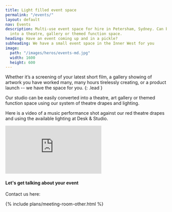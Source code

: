 ```yaml
---
title: Light filled event space
permalink: "/events/"
layout: default
nav: Events
description: Multi-use event space for hire in Petersham, Sydney. Can be easily converted
  into a theatre, gallery or themed function space.
heading: Have an event coming up and in a pickle?
subheading: We have a small event space in the Inner West for you
image:
  path: "/images/heros/events-md.jpg"
  width: 1600
  height: 600
---
```


Whether it’s a screening of your latest short film, a gallery showing of artwork you have worked many, many hours tirelessly creating, or a product launch -- we have the space for you.
{: .lead }

Our studio can be easily converted into a theatre, art gallery or themed function space using our system of theatre drapes and lighting.

Here is a video of a music performance shot against our red theatre drapes and using the available lighting at Desk & Studio.

<div class="embed-responsive embed-responsive-16by9 text-center col-md-8 mx-md-auto">
  <iframe class="embed-responsive-item" src="https://www.youtube.com/embed/IzZpPjaFkSQ" frameborder="0" allow="autoplay; encrypted-media" allowfullscreen></iframe>
</div>

#### Let's get talking about your event

Contact us here:

<div class="card-columns">

  {% include plans/meeting-room-other.html %}

</div>